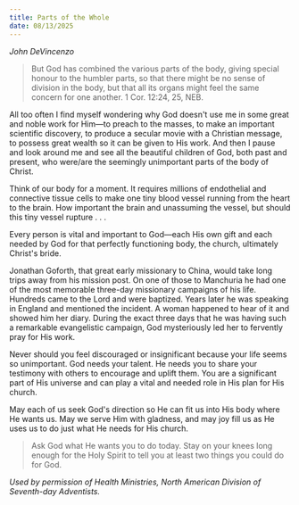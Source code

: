 ```yaml
---
title: Parts of the Whole
date: 08/13/2025
---
```


_John DeVincenzo_

> <p></p>
> But God has combined the various parts of the body, giving special honour to the humbler parts, so that there might be no sense of division in the body, but that all its organs might feel the same concern for one another. 1 Cor. 12:24, 25, NEB.

All too often I find myself wondering why God doesn't use me in some great and noble work for Him—to preach to the masses, to make an important scientific discovery, to produce a secular movie with a Christian message, to possess great wealth so it can be given to His work. And then I pause and look around me and see all the beautiful children of God, both past and present, who were/are the seemingly unimportant parts of the body of Christ.

Think of our body for a moment. It requires millions of endothelial and connective tissue cells to make one tiny blood vessel running from the heart to the brain. How important the brain and unassuming the vessel, but should this tiny vessel rupture . . .

Every person is vital and important to God—each His own gift and each needed by God for that perfectly functioning body, the church, ultimately Christ's bride.

Jonathan Goforth, that great early missionary to China, would take long trips away from his mission post. On one of those to Manchuria he had one of the most memorable three-day missionary campaigns of his life. Hundreds came to the Lord and were baptized. Years later he was speaking in England and mentioned the incident. A woman happened to hear of it and showed him her diary. During the exact three days that he was having such a remarkable evangelistic campaign, God mysteriously led her to fervently pray for His work.

Never should you feel discouraged or insignificant because your life seems so unimportant. God needs your talent. He needs you to share your testimony with others to encourage and uplift them. You are a significant part of His universe and can play a vital and needed role in His plan for His church.

May each of us seek God's direction so He can fit us into His body where He wants us. May we serve Him with gladness, and may joy fill us as He uses us to do just what He needs for His church.

> <callout></callout>
> Ask God what He wants you to do today. Stay on your knees long enough for the Holy Spirit to tell you at least two things you could do for God.

_Used by permission of Health Ministries, North American Division of Seventh-day Adventists._